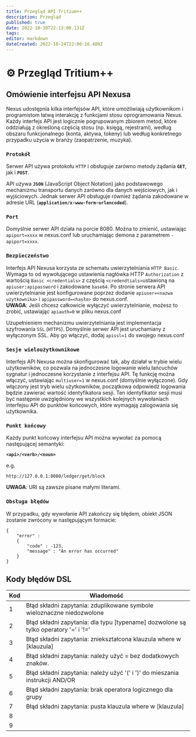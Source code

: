 ```yaml
---
title: Przegląd API Tritium++
description: Przegląd
published: true
date: 2022-10-30T22:13:00.131Z
tags: 
editor: markdown
dateCreated: 2022-10-24T22:00:16.489Z
---
```


# ⚙ Przegląd Tritium++

## Omówienie interfejsu API Nexusa

Nexus udostępnia kilka interfejsów API, które umożliwiają użytkownikom i programistom łatwą interakcję z funkcjami stosu oprogramowania Nexus. Każdy interfejs API jest logicznie pogrupowanym zbiorem metod, które oddziałują z określoną częścią stosu (np. księgą, rejestrami), według obszaru funkcjonalnego (konta, aktywa, tokeny) lub według konkretnego przypadku użycia w branży (zaopatrzenie, muzyka).

### `Protokół`

Serwer API używa protokołu `HTTP` i obsługuje zarówno metody żądania **`GET`**, jak i **`POST`**.

API używa **`JSON`** (JavaScript Object Notation) jako podstawowego mechanizmu transportu danych zarówno dla danych wejściowych, jak i wyjściowych. Jednak serwer API obsługuje również żądania zakodowane w adresie URL (**`application/x-www-form-urlencoded`**).

### `Port`

Domyślnie serwer API działa na porcie 8080. Można to zmienić, ustawiając `apiport=xxxx` w nexus.conf lub uruchamiając demona z parametrem `-apiport=xxxx`.

### `Bezpieczeństwo`

Interfejs API Nexusa korzysta ze schematu uwierzytelniania `HTTP Basic`. Wymaga to od wywołującego ustawienia nagłówka HTTP `Authorization` z wartością `Basic <credentials>` z częścią `<credendtials>`ustawioną na `apiuser:apipassword` i zakodowane `base64`. Po stronie serwera API uwierzytelnianie jest konfigurowane poprzez dodanie `apiuser=<nazwa użytkownika>` i `apipassword=<hasło>` do nexus.conf.\
**UWAGA**: Jeśli chcesz całkowicie wyłączyć uwierzytelnianie, możesz to zrobić, ustawiając `apiauth=0` w pliku nexus.conf

Uzupełnieniem mechanizmu uwierzytelniania jest implementacja szyfrowania `SSL` (`HTTPS`). Domyślnie serwer API jest uruchamiany z wyłączonym SSL. Aby go włączyć, dodaj `apissl=1` do swojego nexus.conf

### `Sesje wieloużytkownikowe`

Interfejs API Nexusa można skonfigurować tak, aby działał w trybie wielu użytkowników, co pozwala na jednoczesne logowanie wielu łańcuchów sygnatur i jednoczesne korzystanie z interfejsu API. Tę funkcję można włączyć, ustawiając `multiuser=1` w nexus.conf (domyślnie wyłączone). Gdy włączony jest tryb wielu użytkowników, początkowa odpowiedź logowania będzie zawierać wartość identyfikatora sesji. Ten identyfikator sesji musi być następnie uwzględniony we wszystkich kolejnych wywołaniach interfejsu API do punktów końcowych, które wymagają zalogowania się użytkownika.

### `Punkt końcowy`

Każdy punkt końcowy interfejsu API można wywołać za pomocą następującej semantyki:

**`<api>/<verb>/<noun>`**

e.g.

```
http://127.0.0.1:8080/ledger/get/block
```

**UWAGA**: URI są zawsze pisane małymi literami.

### `Obsługa błędów`

W przypadku, gdy wywołanie API zakończy się błędem, obiekt JSON zostanie zwrócony w następującym formacie:

```
{
    "error" :
    {
        "code" : -123,
        "message" : "An error has occurred"
    }
}
```

## Kody błędów DSL

| Kod | Wiadomość                                                                     |
| ---- | ---------------------------------------------------------------------------- |
| 1    | Błąd składni zapytania: zduplikowane symbole wieloznaczne niedozwolone   |
| 2    | Błąd składni zapytania: dla typu \[typename] dozwolone są tylko operatory '=' i '!=' |
| 3    | Błąd składni zapytania: zniekształcona klauzula where w \[klauzula] |
| 4    | Błąd składni zapytania: należy użyć = bez dodatkowych znaków. |
| 5    | Błąd składni zapytania: należy użyć '(' i ')' do mieszania instrukcji AND/OR |
| 6    | Błąd składni zapytania: brak operatora logicznego dla grupy |
| 7    | Błąd składni zapytania: pusta klauzula where w \[klauzula] |
| 8    |
| 9    |

